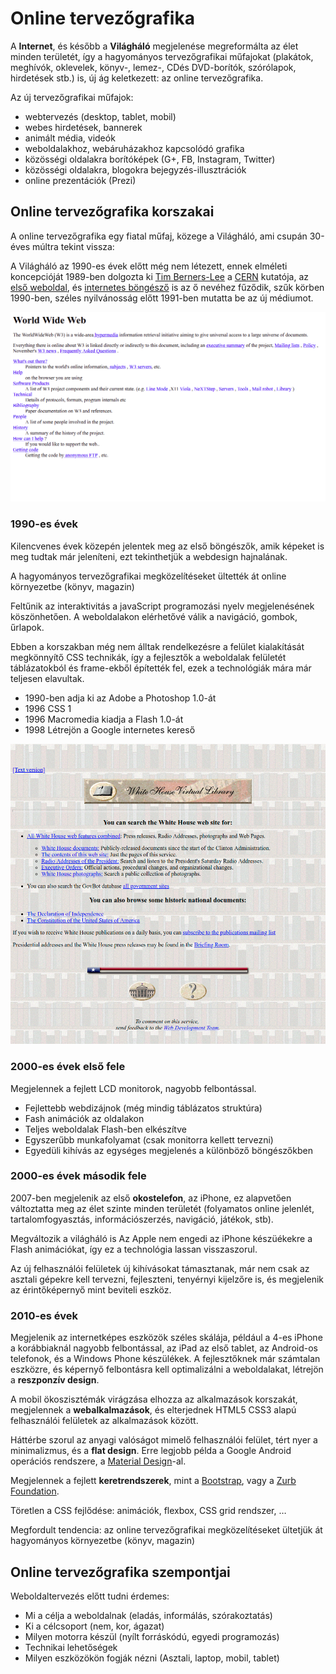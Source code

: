 # Online tervezőgrafika

A **Internet**, és később a **Világháló** megjelenése megreformálta az élet minden területét, így a hagyományos tervezőgrafikai műfajokat \(plakátok, meghívók, oklevelek, könyv-, lemez-, CDés DVD-borítók, szórólapok, hirdetések stb.\) is, új ág keletkezett: az online tervezőgrafika.

Az új tervezőgrafikai műfajok: 

* webtervezés \(desktop, tablet, mobil\)
* webes hirdetések, bannerek
* animált média, videók
* weboldalakhoz, webáruházakhoz kapcsolódó grafika
* közösségi oldalakra borítóképek \(G+, FB, Instagram, Twitter\)
* közösségi oldalakra, blogokra bejegyzés-illusztrációk
* online prezentációk \(Prezi\)

## Online tervezőgrafika korszakai

A online tervezőgrafika egy fiatal műfaj, közege a Világháló, ami csupán 30-éves múltra tekint vissza:

A Világháló az 1990-es évek előtt még nem létezett, ennek elméleti koncepcióját 1989-ben dolgozta ki [Tim Berners-Lee](https://twitter.com/timberners_lee) a [CERN](https://home.cern/) kutatója, az [első weboldal](http://info.cern.ch/hypertext/WWW/TheProject.html), és [internetes böngésző](http://line-mode.cern.ch/) is az ő nevéhez fűződik, szűk körben 1990-ben, széles nyilvánosság előtt 1991-ben mutatta be az új médiumot. 

![Az els&#x151; weboldal](../.gitbook/assets/first-web-page.png)

### 1990-es évek

Kilencvenes évek közepén jelentek meg az első böngészők, amik képeket is meg tudtak már jeleníteni, ezt tekinthetjük a webdesign hajnalának.

A hagyományos tervezőgrafikai megközelítéseket ültették át online környezetbe \(könyv, magazin\)

Feltűnik az interaktivitás a javaScript programozási nyelv megjelenésének köszönhetően. A weboldalakon elérhetővé válik a navigáció, gombok, űrlapok.

Ebben a korszakban még nem álltak rendelkezésre a felület kialakítását megkönnyítő CSS technikák, így a fejlesztők a weboldalak felületét táblázatokból és frame-ekből építették fel, ezek a technológiák mára már teljesen elavultak.

* 1990-ben adja ki az Adobe a Photoshop 1.0-át
* 1996 CSS 1
* 1996 Macromedia kiadja a Flash 1.0-át
* 1998 Létrejön a Google internetes kereső

![A Feh&#xE9;r H&#xE1;z honlapja a kilencvenes &#xE9;vekben \(whitehouse.gov\)](../.gitbook/assets/white-house.png)

### 2000-es évek első fele

Megjelennek a fejlett LCD monitorok, nagyobb felbontással.

* Fejlettebb webdizájnok \(még mindig táblázatos struktúra\)
* Fash animációk az oldalakon
* Teljes weboldalak Flash-ben elkészítve
* Egyszerűbb munkafolyamat \(csak monitorra kellett tervezni\) 
* Egyedüli kihívás az egységes megjelenés a különböző böngészőkben

### 2000-es évek második fele	

2007-ben megjelenik az első **okostelefon**, az iPhone, ez alapvetően változtatta meg az élet szinte minden területét \(folyamatos online jelenlét, tartalomfogyasztás, információszerzés, navigáció, játékok, stb\). 

Megváltozik a világháló is Az Apple nem engedi az iPhone készüékekre a Flash animációkat, így ez a technológia lassan visszaszorul. 

Az új felhasználói felületek új kihívásokat támasztanak, már nem csak az asztali gépekre kell tervezni, fejleszteni, tenyérnyi kijelzőre is, és megjelenik az érintőképernyő mint beviteli eszköz.

### 2010-es évek

Megjelenik az internetképes eszközök széles skálája, például a 4-es iPhone a korábbiaknál nagyobb felbontással, az iPad az első tablet, az Android-os telefonok, és a Windows Phone készülékek. A fejlesztőknek már számtalan eszközre, és képernyő felbontásra kell optimalizálni a weboldalakat, létrejön a **reszponzív design**.

A mobil ökoszisztémák virágzása elhozza az alkalmazások korszakát, megjelennek a **webalkalmazások**, és elterjednek HTML5 CSS3 alapú felhasználói felületek az alkalmazások között.

Háttérbe szorul az anyagi valóságot mimelő felhasználói felület, tért nyer a minimalizmus, és a **flat design**. Erre legjobb példa a Google Android operációs rendszere, a [Material Design](https://material.io/design/)-al.

Megjelennek a fejlett **keretrendszerek**, mint a [Bootstrap](https://getbootstrap.com/), vagy a [Zurb Foundation](https://foundation.zurb.com/).

Töretlen a CSS fejlődése: animációk, flexbox, CSS grid rendszer, …

Megfordult tendencia: az online tervezőgrafikai megközelítéseket ültetjük át hagyományos környezetbe \(könyv, magazin\)

## Online tervezőgrafika szempontjai

Weboldaltervezés előtt tudni érdemes:

* Mi a célja a weboldalnak \(eladás, informálás, szórakoztatás\)
* Ki a célcsoport \(nem, kor, ágazat\)
* Milyen motorra készül \(nyílt forráskódú, egyedi programozás\)
* Technikai lehetőségek
* Milyen eszközökön fogják nézni \(Asztali, laptop, mobil, tablet\)



